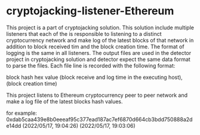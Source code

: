# cryptojacking-listener-Ethereum

This project is a part of cryptojacking solution. This solution include multiple listeners that each of the is
responsible to listening to a distinct cryptocurrency network and make log of the latest blocks of that network in
addition to block received tim and the block creation time. The format of logging is the same in all listeners. The
output files are used in the detector project in cryptojacking solution and detector expect the same data format to
parse the files. Each file line is recorded with the following format:

block hash hex value (block receive and log time in the executing host), (block creation time)


This project listens to Ethereum cryptocurrency peer to peer network and make a log file of
the latest blocks hash values.

for example:
0xdab5caa439e8b0eeeaf95c377ead187ac7ef6870d664cb3bdd750888a2de14dd (2022/05/17, 19:04:26) (2022/05/17, 19:03:06)